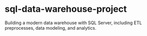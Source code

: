 # sql-data-warehouse-project
Building a modern data warehouse with SQL Server, including ETL preprocesses, data modeling, and analytics.
